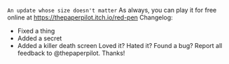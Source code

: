 `An update whose size doesn't matter`
As always, you can play it for free online at
https://thepaperpilot.itch.io/red-pen
Changelog:
 - Fixed a thing
 - Added a secret
 - Added a killer death screen
Loved it? Hated it? Found a bug? Report all feedback to @thepaperpilot.
Thanks!
